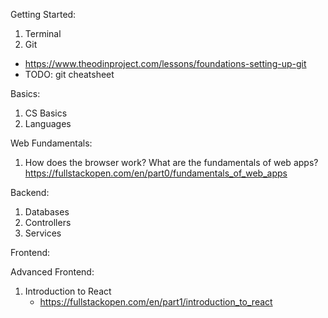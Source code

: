 
Getting Started:
1. Terminal
2. Git
- https://www.theodinproject.com/lessons/foundations-setting-up-git
- TODO: git cheatsheet

Basics:
1. CS Basics
2. Languages

Web Fundamentals:
1. How does the browser work? What are the fundamentals of web apps?
https://fullstackopen.com/en/part0/fundamentals_of_web_apps



Backend:
1. Databases
2. Controllers
3. Services

Frontend:



Advanced Frontend:
1. Introduction to React
   - https://fullstackopen.com/en/part1/introduction_to_react
